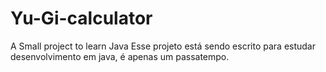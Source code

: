 # Yu-Gi-calculator
A Small project to learn Java 
Esse projeto está sendo escrito para estudar desenvolvimento em java, é apenas um passatempo.
